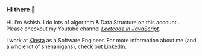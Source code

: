 ### Hi there 👋

<!--
**swolecoder/swolecoder** is a ✨ _special_ ✨ repository because its `README.md` (this file) appears on your GitHub profile.

Here are some ideas to get you started:

- 🔭 I’m currently working on ...
- 🌱 I’m currently learning ...
- 👯 I’m looking to collaborate on ...
- 🤔 I’m looking for help with ...
- 💬 Ask me about ...
- 📫 How to reach me: ...
- 😄 Pronouns: ...
- ⚡ Fun fact: .....
-->
<!-- [![Ashish Ranjan has a lot of ideas.](https://github.com/swolecoder/swolecoder/blob/main/IMG_4576%202.jpg)](https://swolecoder.com/) -->

Hi. I’m Ashish. I do lots of algorithm & Data Structure on this account . Please checkout my Youtube channel [_Leetcode in JavaScript_](https://www.youtube.com/channel/UCHcwbg7QduXg_ESJObZEGUw?view_as=subscriber).

I work at [Kinsta](https://kinsta.com/schedule-demo/?GA_network=g&GA_device=c&GA_campaign=10910262450&GA_adgroup=108440050015&GA_target&GA_placement&GA_creative=461411556873&GA_extension&GA_keyword=%2Bkinsta&GA_loc_physical_ms=9008156&utm_campaign=10910262450&utm_content&utm_term=%2Bkinsta&utm_source=adwords&utm_medium=ppc&hsa_acc=5222164710&hsa_cam=10910262450&hsa_grp=108440050015&hsa_ad=461411556873&hsa_src=g&hsa_tgt=aud-969067132727%3Akwd-297818376850&hsa_kw=%2Bkinsta&hsa_mt=b&hsa_net=adwords&hsa_ver=3&gclid=Cj0KCQiAzsz-BRCCARIsANotFgP4q9tLiWrAuU5RIMLDgv_Z0oLNvC4ZsAlt1t4_F-mnZf9Cq7ZQtf0aAthEEALw_wcB) as a Software Engineer. For more information about me (and a whole lot of shenanigans), check out [LinkedIn](https://www.linkedin.com/in/ranjanah1/).